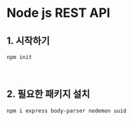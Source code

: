 # Node js REST API
## 1. 시작하기
```
npm init
```

<br>

## 2. 필요한 패키지 설치
```
npm i express body-parser nodemon uuid
```